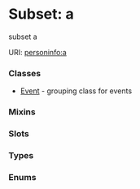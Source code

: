 
# Subset: a


subset a

URI: [personinfo:a](https://w3id.org/linkml/examples/personinfo/a)


### Classes

 * [Event](Event.md) - grouping class for events

### Mixins


### Slots


### Types


### Enums

